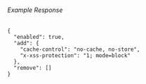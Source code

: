 
###### Example Response
```
{
  "enabled": true,
  "add": {
    "cache-control": "no-cache, no-store",
    "x-xss-protection": "1; mode=block"
  },
  "remove": []
}